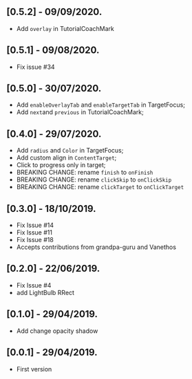 ## [0.5.2] - 09/09/2020.

* Add `overlay` in TutorialCoachMark

## [0.5.1] - 09/08/2020.

* Fix issue #34

## [0.5.0] - 30/07/2020.

* Add `enableOverlayTab` and `enableTargetTab` in TargetFocus;
* Add `next`and `previous` in TutorialCoachMark;

## [0.4.0] - 29/07/2020.

* Add `radius` and `Color` in TargetFocus;
* Add custom align in `ContentTarget`;
* Click to progress only in target;
* BREAKING CHANGE: rename `finish` to `onFinish`
* BREAKING CHANGE: rename `clickSkip` to `onClickSkip`
* BREAKING CHANGE: rename `clickTarget` to `onClickTarget`

## [0.3.0] - 18/10/2019.

* Fix Issue #14
* Fix Issue #11
* Fix Issue #18
* Accepts contributions from grandpa-guru and Vanethos

## [0.2.0] - 22/06/2019.

* Fix Issue #4
* add LightBulb RRect

## [0.1.0] - 29/04/2019.

* Add change opacity shadow

## [0.0.1] - 29/04/2019.

* First version
